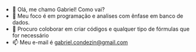 - 👋 Olá, me chamo Gabriel! Como vai? 
- 👀 Meu foco é em programação e analises com ênfase em banco de dados. 
- 💞️ Procuro coloborar em criar códigos e qualquer tipo de fórmulas que for necessário
- 📫 Meu e-mail é gabriel.condezin@gmail.com
